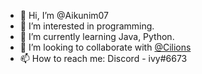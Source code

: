- 👋 Hi, I’m @Aikunim07
- 👀 I’m interested in programming.
- 🌱 I’m currently learning Java, Python.
- 💞️ I’m looking to collaborate with [@Cilions](https://github.com/Cilions)
- 📫 How to reach me: Discord - ivy#6673

<!---
Aikunim07/Aikunim07 is a ✨ special ✨ repository because its `README.md` (this file) appears on your GitHub profile.
You can click the Preview link to take a look at your changes.
--->

